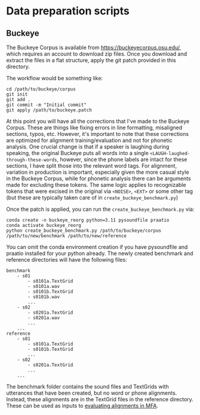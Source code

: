 # Data preparation scripts

## Buckeye

The Buckeye Corpus is available from https://buckeyecorpus.osu.edu/, which requires an account to download zip files.  Once you download and extract the files in a flat structure, apply the git patch provided in this directory.

The workflow would be something like:

```commandline
cd /path/to/buckeye/corpus
git init
git add .
git commit -m "Initial commit"
git apply /path/to/buckeye.patch
```

At this point you will have all the corrections that I've made to the Buckeye Corpus.  These are things like fixing errors in line formatting, misaligned sections, typos, etc.  However, it's important to note that these corrections are optimized for alignment training/evaluation and not for phonetic analysis.  One crucial change is that if a speaker is laughing during speaking, the original Buckeye puts all words into a single `<LAUGH-laughed-through-these-words`, however, since the phone labels are intact for these sections, I have split those into the relevant word tags.  For alignment, variation in production is important, especially given the more casual style in the Buckeye Corpus, while for phonetic analysis there can be arguments made for excluding these tokens.  The same logic applies to recognizable tokens that were excised in the original via `<NOISE>`, `<EXT>` or some other tag (but these are typically taken care of in `create_buckeye_benchmark.py`)

Once the patch is applied, you can run the `create_buckeye_benchmark.py` via:

```commandline
conda create -n buckeye_reorg python=3.11 pysoundfile praatio
conda activate buckeye_reorg
python create_buckeye_benchmark.py /path/to/buckeye/corpus /path/to/new/benchmark /path/to/new/reference
```

You can omit the conda environment creation if you have pysoundfile and praatio installed for your python already.  The newly created benchmark and reference directories will have the following files:

```
benchmark
    - s01
        - s0101a.TextGrid
        - s0101a.wav
        - s0101b.TextGrid
        - s0101b.wav
        ...
    - s02
        - s0201a.TextGrid
        - s0201a.wav
        ...
    ...
reference
    - s01
        - s0101a.TextGrid
        - s0101b.TextGrid
        ...
    - s02
        - s0201a.TextGrid
        ...
    ...
```

The benchmark folder contains the sound files and TextGrids with utterances that have been created, but no word or phone alignments.  Instead, these alignments are in the TextGrid files in the reference directory.  These can be used as inputs to [evaluating alignments in MFA](https://montreal-forced-aligner.readthedocs.io/en/latest/user_guide/implementations/alignment_evaluation.html#alignment-evaluation).
